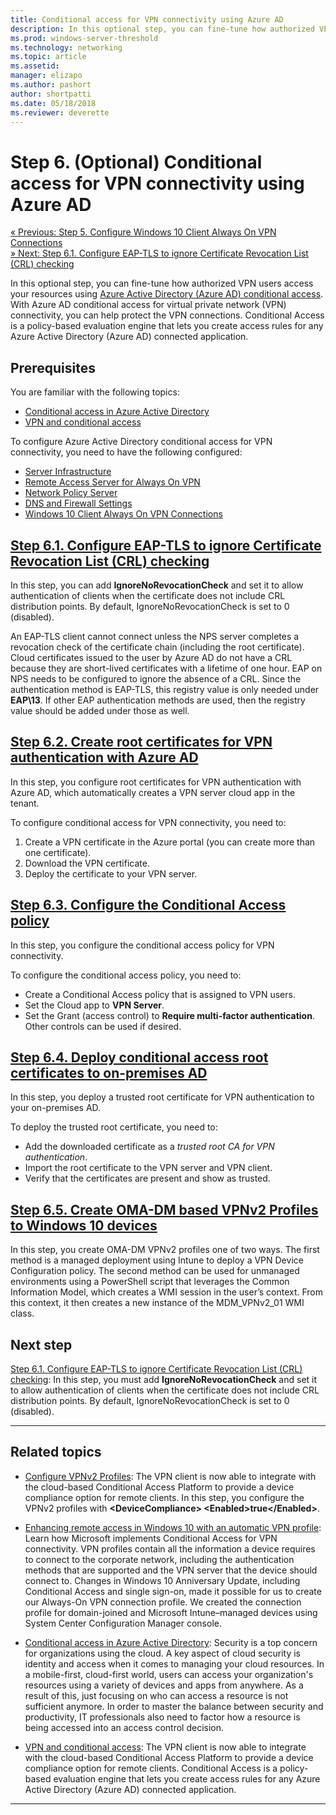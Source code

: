 ```yaml
---
title: Conditional access for VPN connectivity using Azure AD
description: In this optional step, you can fine-tune how authorized VPN users access your resources using Azure Active Directory (Azure AD) conditional access.
ms.prod: windows-server-threshold
ms.technology: networking
ms.topic: article
ms.assetid: 
manager: elizapo
ms.author: pashort
author: shortpatti
ms.date: 05/18/2018
ms.reviewer: deverette
---
```


# Step 6. (Optional) Conditional access for VPN connectivity using Azure AD

[&#171; Previous: Step 5. Configure Windows 10 Client Always On VPN Connections](always-on-vpn/deploy/vpn-deploy-client-vpn-connections.md)<br>
[&#187; Next: Step 6.1. Configure EAP-TLS to ignore Certificate Revocation List (CRL) checking](vpn-config-eap-tls-to-ignore-crl-checking.md)

In this optional step, you can fine-tune how authorized VPN users access your resources using [Azure Active Directory (Azure AD) conditional access](https://docs.microsoft.com/en-us/azure/active-directory/active-directory-conditional-access-azure-portal). With Azure AD conditional access for virtual private network (VPN) connectivity, you can help protect the VPN connections. Conditional Access is a policy-based evaluation engine that lets you create access rules for any Azure Active Directory (Azure AD) connected application. 

## Prerequisites

You are familiar with the following topics:
- [Conditional access in Azure Active Directory](https://docs.microsoft.com/en-us/azure/active-directory/active-directory-conditional-access-azure-portal)
- [VPN and conditional access](https://docs.microsoft.com/windows/access-protection/vpn/vpn-conditional-access)

To configure Azure Active Directory conditional access for VPN connectivity, you need to have the following configured:
- [Server Infrastructure](always-on-vpn/deploy/vpn-deploy-server-infrastructure.md)
- [Remote Access Server for Always On VPN](always-on-vpn/deploy/vpn-deploy-ras.md)
- [Network Policy Server](always-on-vpn/deploy/vpn-deploy-nps.md)
- [DNS and Firewall Settings](always-on-vpn/deploy/vpn-deploy-dns-firewall.md)
- [Windows 10 Client Always On VPN Connections](always-on-vpn/deploy/vpn-deploy-client-vpn-connections.md)

## [Step 6.1. Configure EAP-TLS to ignore Certificate Revocation List (CRL) checking](vpn-config-eap-tls-to-ignore-crl-checking.md)

In this step, you can add **IgnoreNoRevocationCheck** and set it to allow authentication of clients when the certificate does not include CRL distribution points. By default, IgnoreNoRevocationCheck is set to 0 (disabled).

An EAP-TLS client cannot connect unless the NPS server completes a revocation check of the certificate chain (including the root certificate). Cloud certificates issued to the user by Azure AD do not have a CRL because they are short-lived certificates with a lifetime of one hour. EAP on NPS needs to be configured to ignore the absence of a CRL. Since the authentication method is EAP-TLS, this registry value is only needed under **EAP\13**. If other EAP authentication methods are used, then the registry value should be added under those as well. 


## [Step 6.2. Create root certificates for VPN authentication with Azure AD](vpn-create-root-cert-for-vpn-auth-azure-ad.md)

In this step, you configure root certificates for VPN authentication with Azure AD, which automatically creates a VPN server cloud app in the tenant.  

To configure conditional access for VPN connectivity, you need to:
1. Create a VPN certificate in the Azure portal (you can create more than one certificate).
2. Download the VPN certificate.
3. Deploy the certificate to your VPN server.

## [Step 6.3. Configure the Conditional Access policy](vpn-config-conditional-access-policy.md)

In this step, you configure the conditional access policy for VPN connectivity. 

To configure the conditional access policy, you need to:
- Create a Conditional Access policy that is assigned to VPN users.
- Set the Cloud app to **VPN Server**.
- Set the Grant (access control) to **Require multi-factor authentication**.  Other controls can be used if desired.

## [Step 6.4. Deploy conditional access root certificates to on-premises AD](vpn-deploy-cond-access-root-cert-to-on-premise-ad.md)

In this step, you deploy a trusted root certificate for VPN authentication to your on-premises AD.

To deploy the trusted root certificate, you need to:
- Add the downloaded certificate as a *trusted root CA for VPN authentication*.
- Import the root certificate to the VPN server and VPN client.
- Verify that the certificates are present and show as trusted.


## [Step 6.5. Create OMA-DM based VPNv2 Profiles to Windows 10 devices](vpn-create-oma-dm-based-vpnv2-profiles.md)

In this step, you create OMA-DM VPNv2 profiles one of two ways. The first method is a managed deployment using Intune to deploy a VPN Device Configuration policy. The second method can be used for unmanaged environments using a PowerShell script that leverages the Common Information Model, which creates a WMI session in the user’s context. From this context, it then creates a new instance of the MDM_VPNv2_01 WMI class. 


## Next step
[Step 6.1. Configure EAP-TLS to ignore Certificate Revocation List (CRL) checking](vpn-config-eap-tls-to-ignore-crl-checking.md): In this step, you must add **IgnoreNoRevocationCheck** and set it to allow authentication of clients when the certificate does not include CRL distribution points. By default, IgnoreNoRevocationCheck is set to 0 (disabled).

---

## Related topics
- [Configure VPNv2 Profiles](https://docs.microsoft.com/windows/access-protection/vpn/vpn-conditional-access): The VPN client is now able to integrate with the cloud-based Conditional Access Platform to provide a device compliance option for remote clients. In this step, you configure the VPNv2 profiles with **\<DeviceCompliance> \<Enabled>true\</Enabled>**. 
 
- [Enhancing remote access in Windows 10 with an automatic VPN profile](https://www.microsoft.com/itshowcase/Article/Content/894/Enhancing-remote-access-in-Windows-10-with-an-automatic-VPN-profile): Learn how Microsoft implements Conditional Access for VPN connectivity. VPN profiles contain all the information a device requires to connect to the corporate network, including the authentication methods that are supported and the VPN server that the device should connect to. Changes in Windows 10 Anniversary Update, including Conditional Access and single sign-on, made it possible for us to create our Always-On VPN connection profile. We created the connection profile for domain-joined and Microsoft Intune–managed devices using System Center Configuration Manager console. 

- [Conditional access in Azure Active Directory](https://docs.microsoft.com/en-us/azure/active-directory/active-directory-conditional-access-azure-portal): Security is a top concern for organizations using the cloud. A key aspect of cloud security is identity and access when it comes to managing your cloud resources. In a mobile-first, cloud-first world, users can access your organization's resources using a variety of devices and apps from anywhere. As a result of this, just focusing on who can access a resource is not sufficient anymore. In order to master the balance between security and productivity, IT professionals also need to factor how a resource is being accessed into an access control decision.

- [VPN and conditional access](https://docs.microsoft.com/windows/access-protection/vpn/vpn-conditional-access): The VPN client is now able to integrate with the cloud-based Conditional Access Platform to provide a device compliance option for remote clients. Conditional Access is a policy-based evaluation engine that lets you create access rules for any Azure Active Directory (Azure AD) connected application. 

---